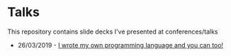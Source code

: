 # Talks

This repository contains slide decks I've presented at conferences/talks

* 26/03/2019 - [I wrote my own programming language and you can too!](sides/2019-03-26.slide)